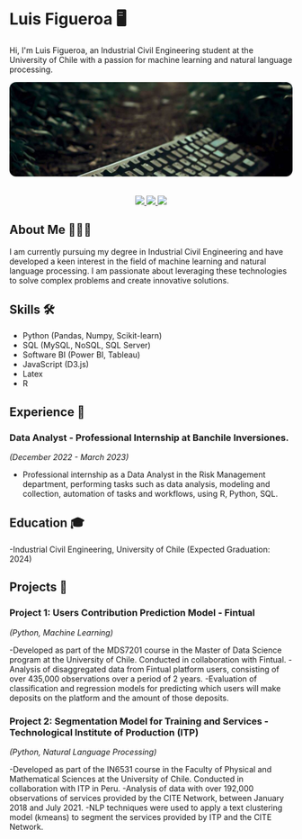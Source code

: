 # Luis Figueroa  🖥️

Hi, I'm Luis Figueroa, an Industrial Civil Engineering student at the University of Chile with a passion for machine learning and natural language processing.

<div align="center">
    <img src='banner2.jpeg' style="border-radius: 12px"> 
    <em></em>
</div>


<br>

<p align="center">
    <a href="https://www.linkedin.com/in/luis-figueroa-guevara-b35197214/">
        <img src="https://img.shields.io/badge/LinkedIn-0077B5?style=for-the-badge&logo=linkedin&logoColor=white"/>
    </a>
    <a href="mailto:luis.h.figueroa.g@gmail.com">
        <img src="https://img.shields.io/badge/Gmail-D14836?style=for-the-badge&logo=gmail&logoColor=white"/>
    </a>
    <a href="CV.pdf">
        <img src="https://img.shields.io/badge/Resume-Blue?style=for-the-badge&logoColor=white"/>
    </a>
</p>


## About Me 👨🏻‍💻

I am currently pursuing my degree in Industrial Civil Engineering and have developed a keen interest in the field of machine learning and natural language processing. I am passionate about leveraging these technologies to solve complex problems and create innovative solutions.

## Skills 🛠

- Python (Pandas, Numpy, Scikit-learn)
- SQL (MySQL, NoSQL, SQL Server)
- Software BI (Power BI, Tableau)
- JavaScript (D3.js)
- Latex
- R


## Experience 💼

### Data Analyst - Professional Internship at Banchile Inversiones.
*(December 2022 - March 2023)*

- Professional internship as a Data Analyst in the Risk Management department, performing tasks such as data analysis, modeling and collection, automation of tasks and workflows, using R, Python, SQL.

## Education 🎓

-Industrial Civil Engineering, University of Chile (Expected Graduation: 2024)

## Projects 📝

### Project 1: Users Contribution Prediction Model - Fintual
*(Python, Machine Learning)*

-Developed as part of the MDS7201 course in the Master of Data Science program at the University of Chile. Conducted in collaboration with Fintual.
-Analysis of disaggregated data from Fintual platform users, consisting of over 435,000 observations over a period of 2 years.
-Evaluation of classification and regression models for predicting which users will make deposits on the platform and the amount of those deposits.

### Project 2: Segmentation Model for Training and Services - Technological Institute of Production (ITP)
*(Python, Natural Language Processing)*

-Developed as part of the IN6531 course in the Faculty of Physical and Mathematical Sciences at the University of Chile. Conducted in collaboration with ITP in Peru.
-Analysis of data with over 192,000 observations of services provided by the CITE Network, between January 2018 and July 2021.
-NLP techniques were used to apply a text clustering model (kmeans) to segment the services provided by ITP and the CITE Network.


